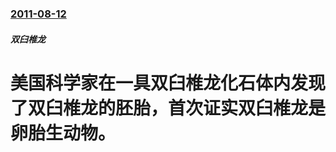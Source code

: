 ### [2011-08-12](/news/2011/08/12/index.md)

##### 双臼椎龙
#  美国科学家在一具双臼椎龙化石体内发现了双臼椎龙的胚胎，首次证实双臼椎龙是卵胎生动物。



